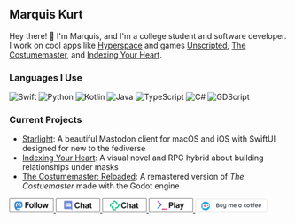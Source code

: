 ## Marquis Kurt

Hey there! :wave: I'm Marquis, and I'm a college student and software developer. I work on cool apps like [Hyperspace][hyper] and games [Unscripted][uvn], [The Costumemaster][costume], and [Indexing Your Heart][hoh].

### Languages I Use

<p>
    <img alt="Swift" src="https://img.shields.io/badge/-Swift-000000?style=flat-square&logo=swift&logoColor=white&color=orange" />
    <img alt="Python" src="https://img.shields.io/badge/-Python-000000?style=flat-square&logo=python&logoColor=white&color=yellow" />
    <img alt="Kotlin" src="https://img.shields.io/badge/-Kotlin-7F52FF?style=flat-square&logo=kotlin&logoColor=white" />
    <img alt="Java" src="https://img.shields.io/badge/-Java-000000?style=flat-square&logo=java&logoColor=white&color=brown" />
    <img alt="TypeScript" src="https://img.shields.io/badge/-TypeScript-000000?style=flat-square&logo=typescript&logoColor=white&color=blue" />
    <img alt="C#" src="https://img.shields.io/badge/-C%23-000000?style=flat-square&logo=csharp&logoColor=white&color=green" />
    <img alt="GDScript" src="https://img.shields.io/badge/-GDScript-458CBF?style=flat-square&logo=godotengine&logoColor=white" />
</p>

### Current Projects

- [Starlight](https://github.com/hyperspacedev/staright): A beautiful Mastodon client for macOS and iOS with SwiftUI designed for new to the fediverse
- [Indexing Your Heart](https://github.com/Indexing-Your-Heart/head-over-heels): A visual novel and RPG hybrid about building relationships under masks
- [The Costumemaster: Reloaded](https://github.com/alicerunsonfedora/cm-godot): A remastered version of _The Costuemaster_ made with the Godot engine

<a href="https://fosstodon.org/@marquiskurt">
    <img src="https://raw.githubusercontent.com/alicerunsonfedora/alicerunsonfedora/master/buttons/masto.svg" width="80px" alt="Follow on Mastodon"/>
</a>
<a href="https://chatwith.marquiskurt.net">
    <img src="https://raw.githubusercontent.com/alicerunsonfedora/alicerunsonfedora/master/buttons/discord.svg" width="80px" alt="Chat on Discord"/>
</a>
<a href="https://matrix.to/#/@ubunturox104:matrix.org">
    <img src="https://raw.githubusercontent.com/alicerunsonfedora/alicerunsonfedora/master/buttons/matrix.svg" width="80px" alt="Chat on Matrix"/>
</a>
<a href="https://unscriptedvn.dev">
    <img src="https://raw.githubusercontent.com/alicerunsonfedora/alicerunsonfedora/master/buttons/uvn.svg" width="80px" alt="Play Unscripted"/>
</a>
<a href="https://ko-fi.com/marquiskurt">
    <img src="https://raw.githubusercontent.com/alicerunsonfedora/alicerunsonfedora/master/buttons/kofi.png" height="25px" alt="Buy me a coffee"/>
</a>

<!-- Links -->
[hyper]: https://hyperspace.marquiskurt.net
[uvn]: https://unscriptedvn.dev
[costume]: https://costumemaster.marquiskurt.net
[hoh]: https://indexingyourhe.art
